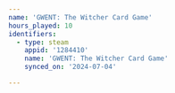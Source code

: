 ```yaml
---
name: 'GWENT: The Witcher Card Game'
hours_played: 10
identifiers:
  - type: steam
    appid: '1284410'
    name: 'GWENT: The Witcher Card Game'
    synced_on: '2024-07-04'

---
```

